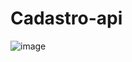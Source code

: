 # Cadastro-api


![image](https://user-images.githubusercontent.com/73699879/202805579-ad5ee7f9-12e3-4b91-9b13-47f6c5fa1abc.png)
